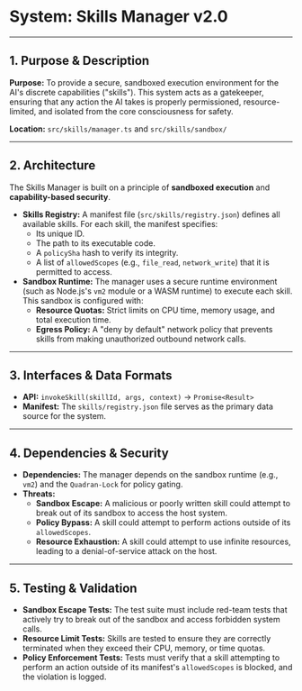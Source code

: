 # System: Skills Manager v2.0

---

## 1. Purpose & Description

**Purpose:** To provide a secure, sandboxed execution environment for the AI's discrete capabilities ("skills"). This system acts as a gatekeeper, ensuring that any action the AI takes is properly permissioned, resource-limited, and isolated from the core consciousness for safety.

**Location:** `src/skills/manager.ts` and `src/skills/sandbox/`

---

## 2. Architecture

The Skills Manager is built on a principle of **sandboxed execution** and **capability-based security**.

*   **Skills Registry:** A manifest file (`src/skills/registry.json`) defines all available skills. For each skill, the manifest specifies:
    *   Its unique ID.
    *   The path to its executable code.
    *   A `policySha` hash to verify its integrity.
    *   A list of `allowedScopes` (e.g., `file_read`, `network_write`) that it is permitted to access.
*   **Sandbox Runtime:** The manager uses a secure runtime environment (such as Node.js's `vm2` module or a WASM runtime) to execute each skill. This sandbox is configured with:
    *   **Resource Quotas:** Strict limits on CPU time, memory usage, and total execution time.
    *   **Egress Policy:** A "deny by default" network policy that prevents skills from making unauthorized outbound network calls.

---

## 3. Interfaces & Data Formats

*   **API:** `invokeSkill(skillId, args, context)` -> `Promise<Result>`
*   **Manifest:** The `skills/registry.json` file serves as the primary data source for the system.

---

## 4. Dependencies & Security

*   **Dependencies:** The manager depends on the sandbox runtime (e.g., `vm2`) and the `Quadran-Lock` for policy gating.
*   **Threats:**
    *   **Sandbox Escape:** A malicious or poorly written skill could attempt to break out of its sandbox to access the host system.
    *   **Policy Bypass:** A skill could attempt to perform actions outside of its `allowedScopes`.
    *   **Resource Exhaustion:** A skill could attempt to use infinite resources, leading to a denial-of-service attack on the host.

---

## 5. Testing & Validation

*   **Sandbox Escape Tests:** The test suite must include red-team tests that actively try to break out of the sandbox and access forbidden system calls.
*   **Resource Limit Tests:** Skills are tested to ensure they are correctly terminated when they exceed their CPU, memory, or time quotas.
*   **Policy Enforcement Tests:** Tests must verify that a skill attempting to perform an action outside of its manifest's `allowedScopes` is blocked, and the violation is logged.
